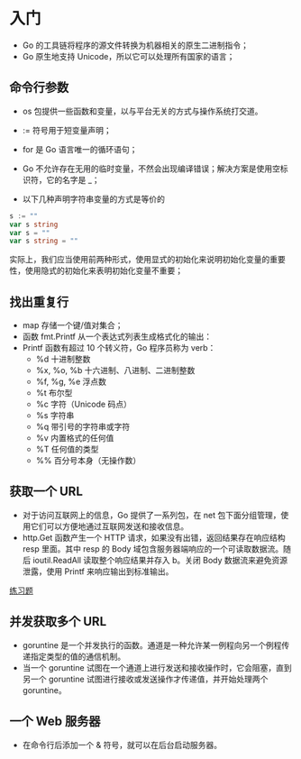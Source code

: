# 入门

- Go 的工具链将程序的源文件转换为机器相关的原生二进制指令；
- Go 原生地支持 Unicode，所以它可以处理所有国家的语言；

## 命令行参数

- os 包提供一些函数和变量，以与平台无关的方式与操作系统打交道。
- := 符号用于短变量声明；
- for 是 Go 语言唯一的循环语句；
- Go 不允许存在无用的临时变量，不然会出现编译错误；解决方案是使用空标识符，它的名字是 _；

- 以下几种声明字符串变量的方式是等价的
```go
s := ""
var s string
var s = ""
var s string = ""
```
实际上，我们应当使用前两种形式，使用显式的初始化来说明初始化变量的重要性，使用隐式的初始化来表明初始化变量不重要；

## 找出重复行

- map 存储一个键/值对集合；
- 函数 fmt.Printf 从一个表达式列表生成格式化的输出：
- Printf 函数有超过 10 个转义符，Go 程序员称为 verb：
    - %d 十进制整数
    - %x, %o, %b 十六进制、八进制、二进制整数
    - %f, %g, %e 浮点数
    - %t 布尔型
    - %c 字符（Unicode 码点）
    - %s 字符串
    - %q 带引号的字符串或字符
    - %v 内置格式的任何值
    - %T 任何值的类型
    - %% 百分号本身（无操作数）

## 获取一个 URL

- 对于访问互联网上的信息，Go 提供了一系列包，在 net 包下面分组管理，使用它们可以方便地通过互联网发送和接收信息。
- http.Get 函数产生一个 HTTP 请求，如果没有出错，返回结果存在响应结构 resp 里面。其中 resp 的 Body 域包含服务器端响应的一个可读取数据流。随后 ioutil.ReadAll 读取整个响应结果并存入 b。关闭 Body 数据流来避免资源泄露，使用 Printf 来响应输出到标准输出。

[练习题]()

## 并发获取多个 URL

- goruntine 是一个并发执行的函数。通道是一种允许某一例程向另一个例程传递指定类型的值的通信机制。
- 当一个 goruntine 试图在一个通道上进行发送和接收操作时，它会阻塞，直到另一个 goruntine 试图进行接收或发送操作才传递值，并开始处理两个 goruntine。

## 一个 Web 服务器

- 在命令行后添加一个 & 符号，就可以在后台启动服务器。